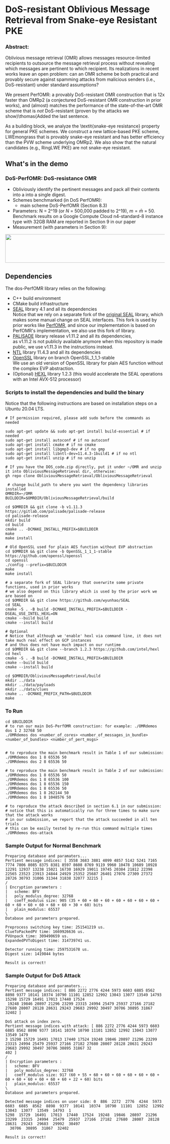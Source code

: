 # DoS-resistant Oblivious Message Retrieval from Snake-eye Resistant PKE


### Abstract:

Oblivious message retrieval (OMR) allows messages resource-limited recipients to outsource the message retrieval process without revealing which messages are pertinent to which recipient.
Its realizations in recent works leave an open problem:
can an OMR scheme be both practical and provably secure against spamming attacks from malicious senders (i.e., DoS-resistant) under standard assumptions?
    
We present PerfOMR: a provably DoS-resistant OMR construction that is 12x faster than OMRp2 (a conjectured DoS-resistant OMR construction in prior works), and (almost) matches the performance of the state-of-the-art OMR scheme that is _not_ DoS-resistant (proven by the attacks we show)\thomas{Added the last sentence.

As a building block, we analyze the \textit{snake-eye resistance} property for general PKE schemes.
We construct a new lattice-based PKE scheme, LWEmongrass that is provably snake-eye resistant and has better efficiency than the PVW scheme underlying OMRp2.
We also show that the natural candidates (e.g., RingLWE PKE) are not snake-eye resistant.


## What's in the demo



### DoS-PerfOMR: DoS-resistance OMR
- Obliviously identify the pertinent messages and pack all their contents into a into a single digest.
- Schemes benchmarked (in DoS PerfOMR): 
    - main scheme DoS-PerfOMR (Section 8.3)
- Parameters: N = 2^19 (or *N* = 500,000 padded to 2^19), $m = \bar{m}$ = 50. Benchmark results on a Google Compute Cloud n4-standard-8 instance type with 32GB RAM are reported in Section 9 in our paper
- Measurement (with parameters in Section 9):
<img align="center" src="dos_runtime.png" width="950" height="90">

## Dependencies

The dos-PerfOMR library relies on the following:

- C++ build environment
- CMake build infrastructure
- [SEAL](https://github.com/wyunhao/SEAL) library 4.1 and all its dependencies \
  Notice that we rely on a separate fork of the [original SEAL](https://github.com/microsoft/SEAL) library, which makes some manual change on SEAL interfaces. This fork is used by prior works like [PerfOMR](https://eprint.iacr.org/2024/204), and since our implementation is based on PerfOMR's implementation, we also use this fork of library.
- [PALISADE](https://gitlab.com/palisade/palisade-release) library release v1.11.2 and all its dependencies,\
  as v1.11.2 is not publicly available anymore when this repository is made public, we use v1.11.3 in the instructions instead.
- [NTL](https://libntl.org/) library 11.4.3 and all its dependencies
- [OpenSSL](https://github.com/openssl/openssl) library on branch OpenSSL_1_1_1-stable \
   We use an old version of OpenSSL library for plain AES function without the complex EVP abstraction.
- (Optional) [HEXL](https://github.com/intel/hexl) library 1.2.3 (this would accelerate the SEAL operations with an Intel AVX-512 processor)

### Scripts to install the dependencies and build the binary
Notice that the following instructions are based on installation steps on a Ubuntu 20.04 LTS.
```
# If permission required, please add sudo before the commands as needed

sudo apt-get update && sudo apt-get install build-essential # if needed
sudo apt-get install autoconf # if no autoconf
sudo apt-get install cmake # if no cmake
sudo apt-get install libgmp3-dev # if no gmp
sudo apt-get install libntl-dev=11.4.3-1build1 # if no ntl
sudo apt-get install unzip # if no unzip

# If you have the DOS_code.zip directly, put it under ~/OMR and unzip it into ObliviousMessageRetrieval dir, otherwise:
gh repo clone ObliviousMessageRetrieval/ObliviousMessageRetrieval

 # change build_path to where you want the dependency libraries installed
OMRDIR=~/OMR  
BUILDDIR=$OMRDIR/ObliviousMessageRetrieval/build

cd $OMRDIR && git clone -b v1.11.3 https://gitlab.com/palisade/palisade-release
cd palisade-release
mkdir build
cd build
cmake .. -DCMAKE_INSTALL_PREFIX=$BUILDDIR
make
make install

# Old OpenSSL used for plain AES function without EVP abstraction
cd $OMRDIR && git clone -b OpenSSL_1_1_1-stable https://github.com/openssl/openssl
cd openssl
./config --prefix=$BUILDDIR
make
make install

# a separate fork of SEAL library that overwrite some private functions, used in prior works
# we also depend on this library which is used by the prior work we are based on
cd $OMRDIR && git clone https://github.com/wyunhao/SEAL
cd SEAL
cmake -S . -B build -DCMAKE_INSTALL_PREFIX=$BUILDDIR -DSEAL_USE_INTEL_HEXL=ON 
cmake --build build
cmake --install build

# Optional
# Notice that although we 'enable' hexl via command line, it does not take much real effect on GCP instances
# and thus does not have much impact on our runtime
cd $OMRDIR && git clone --branch 1.2.3 https://github.com/intel/hexl
cd hexl
cmake -S . -B build -DCMAKE_INSTALL_PREFIX=$BUILDDIR
cmake --build build
cmake --install build

cd $OMRDIR/ObliviousMessageRetrieval/build
mkdir ../data
mkdir ../data/payloads
mkdir ../data/clues
cmake .. -DCMAKE_PREFIX_PATH=$BUILDDIR
make
```

### To Run

```
cd $BUILDDIR
# to run our main DoS-PerfOMR construction: for example: ./OMRdemos dos 1 2 32768 50
./OMRdemos dos <number_of_cores> <number_of_messages_in_bundle> <number_of_bundles> <number_of_pert_msgs>


# to reproduce the main benchmark result in Table 1 of our submission:
./OMRdemos dos 1 8 65536 50
./OMRdemos dos 2 8 65536 50

# to reproduce the main benchmark result in Table 2 of our submission:
./OMRdemos dos 1 8 65536 50
./OMRdemos dos 1 8 65536 100
./OMRdemos dos 1 8 65536 150
./OMRdemos dos 1 8 65536 50
./OMRdemos dos 1 8 262144 50
./OMRdemos dos 1 8 1048576 50

# to reproduce the attack described in section 6.1 in our submission:
# notice that this is automatically run for three times to make sure that the attack works
# in our submission, we report that the attack succeeded in all ten trials
# this can be easily tested by re-run this command multiple times
./OMRdemos dos-attack
```

### Sample Output for Normal Benchmark
```
Preparing database and paramaters...
Pertient message indices: [ 3558 3683 3881 4099 4857 5142 5241 7165 7774 7806 8085 8375 8381 8597 8608 8769 9119 9960 10478 10689 10928 12291 12937 13238 15021 16730 16929 19011 19745 20384 21812 22398 22565 23523 23913 24844 24929 25352 25687 26401 27076 27309 27372 28726 30793 31006 31344 31838 32077 32215 ]
/
| Encryption parameters :
|   scheme: BFV
|   poly_modulus_degree: 32768
|   coeff_modulus size: 905 (35 + 60 + 60 + 60 + 60 + 60 + 60 + 60 + 60 + 60 + 60 + 60 + 60 + 60 + 30 + 60) bits
|   plain_modulus: 65537
\
Database and parameters prepared.

Preprocess switching key time: 251541219 us.
ClueToPackedPV time: 1669926636 us.
PVUnpack time: 309490659 us.
ExpandedPVToDigest time: 314739741 us.

Detector running time: 2597531678 us.
Digest size: 1419844 bytes

Result is correct!
```

### Sample Output for DoS Attack
```
Preparing database and paramaters...
Pertient message indices: [ 886 2272 2776 4244 5973 6603 6885 8562 8898 9377 10141 10374 10790 11101 12852 12992 13043 13077 13549 14793 15298 15729 16491 17013 17440 17524
 19248 19846 20897 21296 23299 23315 24994 25479 25937 27166 27182 27680 28007 28128 28631 29243 29683 29992 30497 30706 30895 31867 32402 ]

DoS attack on index zero.
Pertient message indices with attack: [ 886 2272 2776 4244 5973 6603 6885 8562 8898 9377 10141 10374 10790 11101 12852 12992 13043 13077 13549 1479
3 15298 15729 16491 17013 17440 17524 19248 19846 20897 21296 23299 23315 24994 25479 25937 27166 27182 27680 28007 28128 28631 29243 29683 29992 30497 30706 30895 31867 32
402 ]
/
| Encryption parameters :
|   scheme: BFV
|   poly_modulus_degree: 32768
|   coeff_modulus size: 917 (60 + 55 + 60 + 60 + 60 + 60 + 60 + 60 + 60 + 60 + 60 + 60 + 60 + 60 + 22 + 60) bits
|   plain_modulus: 65537
\
Database and parameters prepared.

Detected message indices on user side: 0  886  2272  2776  4244  5973  6603  6885  8562  8898  9377  10141  10374  10790  11101  12852  12992  13043  13077  13549  14793  1
5298  15729  16491  17013  17440  17524  19248  19846  20897  21296  23299  23315  24994  25479  25937  27166  27182  27680  28007  28128  28631  29243  29683  29992  30497
  30706  30895  31867  32402

Result is correct!
```
